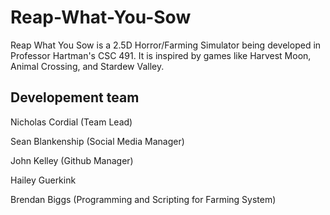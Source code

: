 # Reap-What-You-Sow
Reap What You Sow is a 2.5D Horror/Farming Simulator being developed in Professor Hartman's CSC 491. It is inspired by games like Harvest Moon, Animal Crossing, and Stardew Valley.  

## Developement team
Nicholas Cordial (Team Lead)

Sean Blankenship (Social Media Manager)

John Kelley (Github Manager)

Hailey Guerkink

Brendan Biggs (Programming and Scripting for Farming System)
